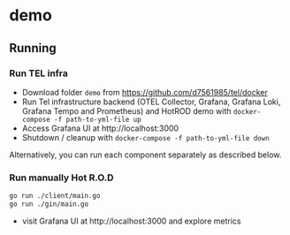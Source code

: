# demo

## Running

### Run TEL infra

* Download folder `demo` from https://github.com/d7561985/tel/docker
* Run Tel infrastructure backend (OTEL Collector, Grafana, Grafana Loki, Grafana Tempo and Prometheus) and HotROD demo with `docker-compose -f path-to-yml-file up`
* Access Grafana UI at http://localhost:3000
* Shutdown / cleanup with `docker-compose -f path-to-yml-file down`

Alternatively, you can run each component separately as described below.

### Run manually Hot R.O.D

```bash
go run ./client/main.go
go run ./gin/main.go
```

* visit Grafana UI at http://localhost:3000 and explore metrics